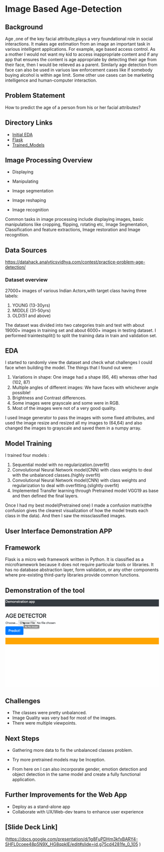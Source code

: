 # Image Based Age-Detection

## Background

Age ,one of the  key facial attribute,plays a very foundational role in social interactions. It makes age estimation from an image  an important task in various intelligent applications.
For example, age based access control. As a mother I would not want my kid to access inappropriate content and if any app that ensures the content is age appropriate by detecting their age from their face, then I would be relieved as a parent.
Similarly age detection from face can also be used in variuos law enforcement cases like if somebody buying alcohol is within age limit.
Some other use cases can be marketing intelligence and human-computer interaction.

## Problem Statement

How to predict the age of a person from his or her facial attributes?

## Directory Links
* [Initial EDA](https://github.com/payalchodha/Image-Based-Age-Detection/blob/master/Initial%20EDA.ipynb)
* [Flask](https://github.com/payalchodha/Image-Based-Age-Detection/tree/master/Flask)
* [Trained_Models](https://github.com/payalchodha/Image-Based-Age-Detection/tree/master/Trained-Models)
## Image Processing Overview

  * Displaying 

  * Manipulating 

  * Image segmentation

  * Image reshaping

  * Image recognition
 
 Common tasks in image processing include displaying images, basic manipulations like cropping, flipping, rotating etc, Image Segmentation, Classification and feature extractions, Image restoration and Image recognition. 


## Data Sources
 
 https://datahack.analyticsvidhya.com/contest/practice-problem-age-detection/
 
 ### Dataset overview
  27000+ images of various Indian Actors,with target class having three labels:
   1. YOUNG (13-30yrs)
   2. MIDDLE (31-50yrs)
   3. OLD(51 and above)
   
   The dataset was divided into two categories train and test with about 19000+ images in training set and about 6000+ images in testing dataset. I performed traintestsplit() to split the training data in train and validation set. 
   
## EDA
 I started to randomly view the dataset and check what challenges I could face when building the model. The things that I found out were:
 1. Variations in shape: One image had a shape (66, 46) whereas other had (102, 87)
 2. Multiple angles of different images: We have faces with whichever angle possible! 
 3. Brightness and Contrast differences.
 4. Some images were grayscale and some were in RGB.
 5. Most of the images were not of a very good quality.
 
 I used Image generator to pass the images with some fixed attributes, and used the image resize and resized all my images to (64,64) and also changed the images to grayscale and saved them in a numpy array.
 
 ## Model Training
I trained four models :
1. Sequential model with no regularization.(overfit)
2. Convolutional Neural Network model(CNN) with class weights to deal with the unbalanced classes.(highly overfit)
3. Convolutional Neural Network model(CNN) with class weights and regularization to deal with overfitting.(slightly overfit)
4. Implemented Transfer learning through Pretrained model VGG19 as base and then defined the final layers.

Once I had my best model(Pretrained one) I made a confusion matrix(the confusion gives the clearest visualization of how the model treats each class in the data). And then I saw the missclassified images. 

## User Interface Demonstration APP
## Framework
Flask is a micro web framework written in Python. It is classified as a microframework because it does not require particular tools or libraries. It has no database abstraction layer, form validation, or any other components where pre-existing third-party libraries provide common functions.

## Demonstration of the tool
 
  ![grab-landing-page](https://github.com/payalchodha/Image-Based-Age-Detection/blob/master/age_detection_app.gif)
  
## Challenges
* The classes were pretty unbalanced.
* Image Quality was very bad for most of the images.
* There were multiple viewpoints.

## Next Steps 
 
* Gathering more data to fix the unbalanced classes problem.

* Try more pretrained models may be Inception.

* From here on I can also incorporate gender, emotion detection and object detection in the same model and create a fully functional application.

## Further Improvements for the Web App
 * Deploy as a stand-alone app
 * Collaborate with UX/Web-dev teams to enhance user experience
 
## [Slide Deck Link]
(https://docs.google.com/presentation/d/1g8FuPDHm3kfxBARY4-SHFL0coee48p5N9X_HG8qpklE/edit#slide=id.g75cd4281fe_0_105
)



    




